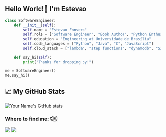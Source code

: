 ## Hello World!👋 I'm Estevao

```python
class SoftwareEngineer:
    def __init__(self):
        self.name = "Estevao Fonseca"
        self.role = ["Software Engineer", "Book Author", "Python Enthusiast"]
        self.education = "Engineering at Universidade de Brasília"
        self.code_languages = ["Python", "Java", "C", "JavaScript"]
        self.cloud_stack = ["lambda", "step functions", "dynamodb", "S3"]

    def say_hi(self):
        print("Thanks for dropping by!")

me = SoftwareEngineer()
me.say_hi()
```
## 📈 My GitHub Stats

![Your Name's GitHub stats](https://github-readme-stats.vercel.app/api?username=estevaofon&show_icons=true&theme=tokyonight)

### Where to find me:  👇🏼 

<div>
  <a href="https://www.instagram.com/python_direto_ao_ponto/" target="_blank"><img src="https://img.shields.io/badge/-Instagram-%23E4405F?style=for-the-badge&logo=instagram&logoColor=white" target="_blank"></a>
  <a href="https://www.linkedin.com/in/est%C3%AAv%C3%A3o-fonseca-238136150/" target="_blank"><img src="https://img.shields.io/badge/-LinkedIn-%230077B5?style=for-the-badge&logo=linkedin&logoColor=white" target="_blank"></a> 
</div>
